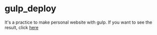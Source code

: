 ﻿# gulp_deploy
It's a practice to make personal website with gulp.
If you want to see the result, click [here](https://tim54100.github.io/gulp_deploy/)
